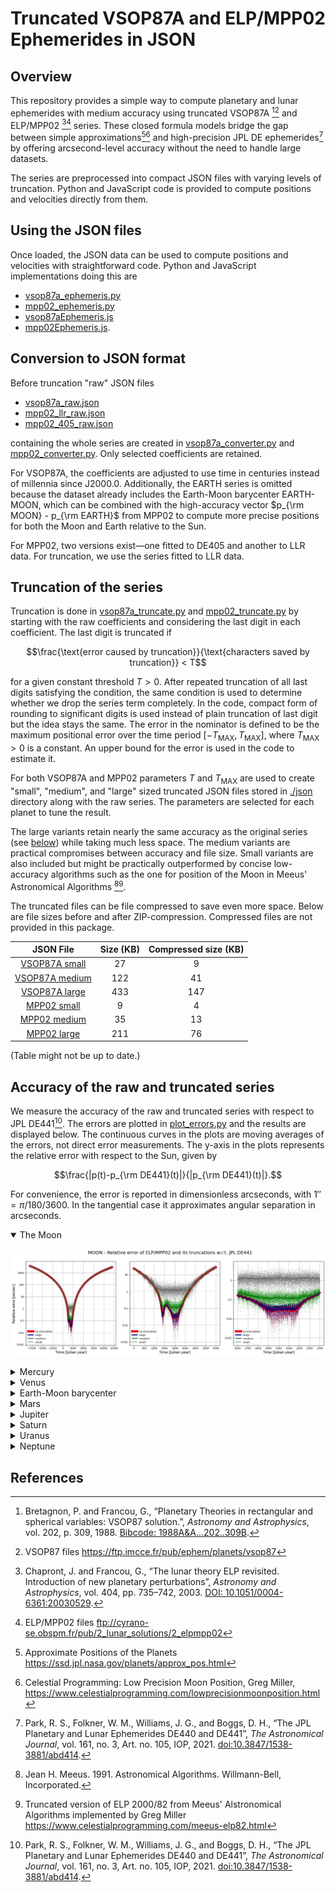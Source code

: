 # Truncated VSOP87A and ELP/MPP02 Ephemerides in JSON

## Overview

This repository provides a simple way to compute planetary and lunar ephemerides with medium accuracy using truncated VSOP87A [^vsop87][^vsop87_files] and ELP/MPP02 [^mpp02][^mpp02_files] series. These closed formula models bridge the gap between simple approximations[^approx][^miller2] and high-precision JPL DE ephemerides[^jpl_de441] by offering arcsecond-level accuracy without the need to handle large datasets.  

The series are preprocessed into compact JSON files with varying levels of truncation. Python and JavaScript code is provided to compute positions and velocities directly from them. 

## Using the JSON files

Once loaded, the JSON data can be used to compute positions and velocities with straightforward code. Python and JavaScript implementations doing this are
- [vsop87a_ephemeris.py](vsop87a_ephemeris.py)
- [mpp02_ephemeris.py](mpp02_ephemeris.py)
- [vsop87aEphemeris.js](javascript/vsop87aEphemeris.js)
- [mpp02Ephemeris.js](javascript/mpp02Ephemeris.js).

## Conversion to JSON format

Before truncation "raw" JSON files
- [vsop87a_raw.json](./json/vsop87a_raw.json)
- [mpp02_llr_raw.json](./json/mpp02_llr_raw.json)
- [mpp02_405_raw.json](./json/mpp02_405_raw.json)

containing the whole series are created in [vsop87a_converter.py](vsop87a_converter.py) and [mpp02_converter.py](mpp02_converter.py). Only selected coefficients are retained. 

For VSOP87A, the coefficients are adjusted to use time in centuries instead of millennia since J2000.0. Additionally, the EARTH series is omitted because the dataset already includes the Earth-Moon barycenter EARTH-MOON, which can be combined with the high-accuracy vector $p_{\rm MOON} - p_{\rm EARTH}$ from MPP02 to compute more precise positions for both the Moon and Earth relative to the Sun.  

For MPP02, two versions exist—one fitted to DE405 and another to LLR data. For truncation, we use the series fitted to LLR data.

## Truncation of the series

Truncation is done in [vsop87a_truncate.py](vsop87a_truncate.py) and [mpp02_truncate.py](mpp02_truncate.py) by starting with the raw coefficients and considering the last digit in each coefficient. The last digit is truncated if
```math
\frac{\text{error caused by truncation}}{\text{characters saved by truncation}}
< T
``` 
for a given constant threshold $T>0$. After repeated truncation of all last digits satisfying the condition, the same condition is used to determine whether we drop the series term completely. In the code, compact form of rounding to significant digits is used instead of plain truncation of last digit but the idea stays the same. The error in the nominator is defined to be the maximum positional error over the time period $[-T_{\text{MAX}},T_{\text{MAX}}]$, where $T_{\text{MAX}}>0$ is a constant. An upper bound for the error is used in the code to estimate it.

For both VSOP87A and MPP02 parameters $T$ and $T_{\text{MAX}}$ are used to create "small", "medium", and "large" sized truncated JSON files stored in [./json](./json/) directory along with the raw series. The parameters are selected for each planet to tune the result.

The large variants retain nearly the same accuracy as the original series (see [below](#accuracy)) while taking much less space. The medium variants are practical compromises between accuracy and file size. Small variants are also included but might be practically outperformed by concise low-accuracy algorithms such as the one for position of the Moon in Meeus' Astronomical Algorithms [^meeus1][^miller1].

The truncated files can be file compressed to save even more space. Below are file sizes before and after ZIP-compression. Compressed files are not provided in this package.

|JSON File|Size (KB)|Compressed size (KB)|
|:---:|:---:|:---:|
|[VSOP87A small](./json/vsop87a_truncated_small.json)|27|9|
|[VSOP87A medium](./json/vsop87a_truncated_medium.json)|122|41|
|[VSOP87A large](./json/vsop87a_truncated_large.json)|433|147|
|[MPP02 small](./json/mpp02_llr_truncated_small.json)|9|4|
|[MPP02 medium](./json/mpp02_llr_truncated_medium.json)|35|13|
|[MPP02 large](./json/mpp02_llr_truncated_large.json)|211|76|

(Table might not be up to date.)

<a id="accuracy"></a>

## Accuracy of the raw and truncated series

We measure the accuracy of the raw and truncated series with respect to JPL DE441[^jpl_de441]. The errors are plotted in [plot_errors.py](plot_errors.py) and the results are displayed below. The continuous curves in the plots are moving averages of the errors, not direct error measurements. The y-axis in the plots represents the relative error with respect to the Sun, given by 
```math
\frac{|p(t)-p_{\rm DE441}(t)|}{|p_{\rm DE441}(t)|}.
```
For convenience, the error is reported in dimensionless arcseconds, with $1''=\pi/180/3600$. In the tangential case it approximates angular separation in arcseconds.

<details open>
<summary>The Moon</summary>

![Error plot for the Moon](./images/error_moon.jpg)
</details>
<details>

<summary>Mercury</summary>

![Error plot for Mercury](./images/error_mercury.jpg)
</details>

<details>
<summary>Venus</summary>

![Error plot for Venus](./images/error_venus.jpg)
</details>

<details>
<summary>Earth-Moon barycenter</summary>

![Error plot for EMB](./images/error_earth-moon.jpg)
</details>

<details>
<summary>Mars</summary>

![Error plot for Mars](./images/error_mars.jpg)
</details>

<details>
<summary>Jupiter</summary>

![Error plot for Jupiter](./images/error_jupiter.jpg)
</details>

<details>
<summary>Saturn</summary>

![Error plot for Saturn](./images/error_saturn.jpg)
</details>

<details>
<summary>Uranus</summary>

![Error plot for Uranus](./images/error_uranus.jpg)
</details>

<details>
<summary>Neptune</summary>

![Error plot for Neptune](./images/error_neptune.jpg)
</details>

## References

[^vsop87]: Bretagnon, P. and Francou, G., “Planetary Theories in rectangular and spherical variables: VSOP87 solution.”, *Astronomy and Astrophysics*, vol. 202, p. 309, 1988. [Bibcode: 1988A&A...202..309B](https://ui.adsabs.harvard.edu/abs/1988A%26A...202..309B).

[^vsop87_files]: VSOP87 files https://ftp.imcce.fr/pub/ephem/planets/vsop87

[^mpp02]: Chapront, J. and Francou, G., “The lunar theory ELP revisited.  Introduction of new planetary perturbations”, *Astronomy and Astrophysics*, vol. 404, pp. 735–742, 2003. [DOI: 10.1051/0004-6361:20030529](https://doi.org/10.1051/0004-6361:20030529).

[^mpp02_files]: ELP/MPP02 files ftp://cyrano-se.obspm.fr/pub/2_lunar_solutions/2_elpmpp02

[^meeus1]: Jean H. Meeus. 1991. Astronomical Algorithms. Willmann-Bell, Incorporated.

[^miller1]: Truncated version of ELP 2000/82 from Meeus' Alstronomical Algorithms implemented by Greg Miller https://www.celestialprogramming.com/meeus-elp82.html

[^miller2]: Celestial Programming: Low Precision Moon Position, Greg Miller, https://www.celestialprogramming.com/lowprecisionmoonposition.html

[^jpl_de441]: Park, R. S., Folkner, W. M., Williams, J. G., and Boggs, D. H., “The JPL Planetary and Lunar Ephemerides DE440 and DE441”, <i>The Astronomical Journal</i>, vol. 161, no. 3, Art. no. 105, IOP, 2021. [doi:10.3847/1538-3881/abd414](https://doi.org/10.3847/1538-3881/abd414).

[^approx]: Approximate Positions of the Planets https://ssd.jpl.nasa.gov/planets/approx_pos.html